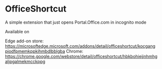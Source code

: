 ﻿# OfficeShortcut
A simple extension that just opens Portal.Office.com in incognito mode

Available on 

Edge add-on store: https://microsoftedge.microsoft.com/addons/detail/officeshortcut/kocgangpjodfpmemkppkihmbdlbblgba
Chrome: https://chrome.google.com/webstore/detail/officeshortcut/hbkbohiejjnhmhgaljpgalmekmcckppg
